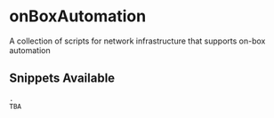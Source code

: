 # onBoxAutomation
A collection of scripts for network infrastructure that supports on-box automation

## Snippets Available
```
.
TBA
```
